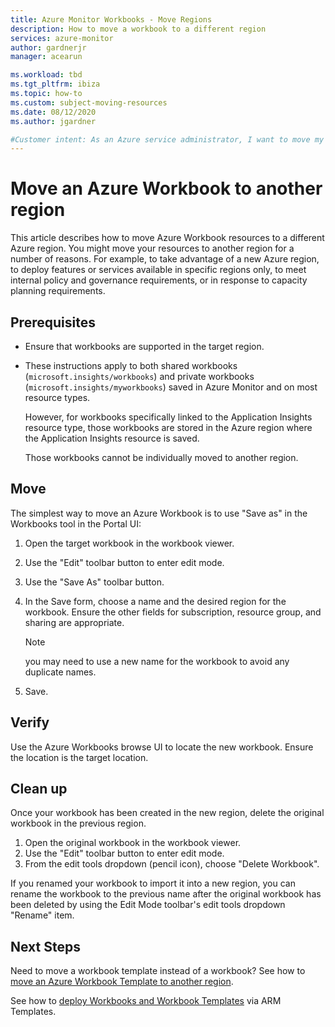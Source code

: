 ```yaml
---
title: Azure Monitor Workbooks - Move Regions
description: How to move a workbook to a different region
services: azure-monitor
author: gardnerjr
manager: acearun

ms.workload: tbd
ms.tgt_pltfrm: ibiza
ms.topic: how-to
ms.custom: subject-moving-resources
ms.date: 08/12/2020
ms.author: jgardner

#Customer intent: As an Azure service administrator, I want to move my resources to another Azure region
---
```


# Move an Azure Workbook to another region

This article describes how to move Azure Workbook resources to a different Azure region. You might move your resources to another region for a number of reasons. For example, to take advantage of a new Azure region, to deploy features or services available in specific regions only, to meet internal policy and governance requirements, or in response to capacity planning requirements.

## Prerequisites

* Ensure that workbooks are supported in the target region.

* These instructions apply to both shared workbooks (`microsoft.insights/workbooks`) and private workbooks (`microsoft.insights/myworkbooks`) saved in Azure Monitor and on most resource types.

  However, for workbooks specifically linked to the Application Insights resource type, those workbooks are stored in the Azure region where the Application Insights resource is saved.

  Those workbooks cannot be individually moved to another region.

## Move

The simplest way to move an Azure Workbook is to use "Save as" in the Workbooks tool in the Portal UI:

1. Open the target workbook in the workbook viewer.
2. Use the "Edit" toolbar button to enter edit mode.
3. Use the "Save As" toolbar button.
4. In the Save form, choose a name and the desired region for the workbook. Ensure the other fields for subscription, resource group, and sharing are appropriate.

   > [!NOTE]
   > you may need to use a new name for the workbook to avoid any duplicate names.

5. Save. 

## Verify

Use the Azure Workbooks browse UI to locate the new workbook. Ensure the location is the target location.

## Clean up

Once your workbook has been created in the new region, delete the original workbook in the previous region.
1. Open the original workbook in the workbook viewer.
2. Use the "Edit" toolbar button to enter edit mode.
3. From the edit tools dropdown (pencil icon), choose "Delete Workbook".

If you renamed your workbook to import it into a new region, you can rename the workbook to the previous name after the original workbook has been deleted by using the Edit Mode toolbar's edit tools dropdown "Rename" item.

## Next Steps

Need to move a workbook template instead of a workbook? See how to [move an Azure Workbook Template to another region](./workbook-templates-move-region.md).

See how to [deploy Workbooks and Workbook Templates](./workbooks-automate.md) via ARM Templates.

